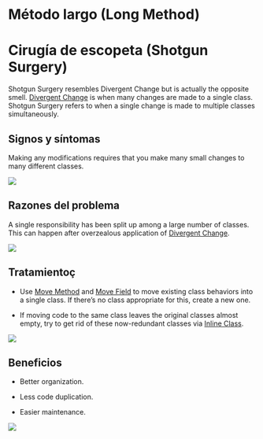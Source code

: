 # Método largo (Long Method)
# Cirugía de escopeta (Shotgun Surgery)

Shotgun Surgery resembles Divergent Change but is actually the opposite smell. [Divergent Change](https://refactoring.guru/es/smells/divergent-change) is when many changes are made to a single class. Shotgun Surgery refers to when a single change is made to multiple classes simultaneously.

## Signos y síntomas

Making any modifications requires that you make many small changes to many different classes.

![](https://refactoring.guru/images/refactoring/content/smells/shotgun-surgery-01.png?id=9cc1117a6d787364788e152a3adb6a53)

## Razones del problema

A single responsibility has been split up among a large number of classes. This can happen after overzealous application of [Divergent Change](https://refactoring.guru/es/smells/divergent-change).

![](https://refactoring.guru/images/refactoring/content/smells/shotgun-surgery-02.png?id=48f8a4a0f17d112e02ae73bacaed43fa)

## Tratamientoç

* Use [Move Method](https://refactoring.guru/es/move-method) and [Move Field](https://refactoring.guru/es/move-field) to move existing class behaviors into a single class. If there’s no class appropriate for this, create a new one.

* If moving code to the same class leaves the original classes almost empty, try to get rid of these now-redundant classes via [Inline Class](https://refactoring.guru/es/inline-class).

![](https://refactoring.guru/images/refactoring/content/smells/shotgun-surgery-03.png?id=cf013f14eb5cde98bd48595a1c9836a9)

## Beneficios

* Better organization.

* Less code duplication.

* Easier maintenance.

![](https://refactoring.guru/images/refactoring/content/smells/long-method-03.png?id=82ce2d388aa14bdae4e8f62b875f0259)
